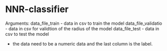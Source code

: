 # NNR-classifier
Arguments:
data_file_train - data in csv to train the model
data_file_validatio - data in csv for validtion of the radius of the model
data_file_test - data in csv to test the model

* the data need to be a numeric data and the last column is the label.
